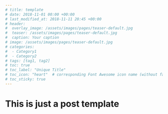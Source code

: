 ```yaml
---
# title: template
# date: 2018-11-01 00:00 +00:00
# last_modified_at: 2018-11-11 20:45 +00:00
# header: 
#  overlay_image: /assets/images/pages/teaser-default.jpg
#  teaser: /assets/images/pages/teaser-default.jpg
#  caption: Your caption
# image: /assets/images/pages/teaser-default.jpg
# categories: 
#  - Category1
#  - Category2
# tags: [tag1, tag2]
# toc: true
# toc_label: "Unique Title"
# toc_icon: "heart"  # corresponding Font Awesome icon name (without fa prefix)
# toc_sticky: true
---
```


# This is just a post template

